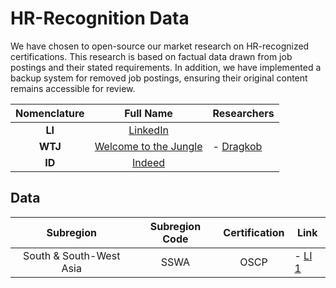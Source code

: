 # HR-Recognition Data

We have chosen to open-source our market research on HR-recognized certifications. This research is based on factual data drawn from job postings and their stated requirements. In addition, we have implemented a backup system for removed job postings, ensuring their original content remains accessible for review.

<table>
  <thead>
    <tr>
      <th align="center">Nomenclature</th>
      <th>Full Name</th>
      <th>Researchers</th>
    </tr>
  </thead>
  <tbody>
    <tr>
      <td align="center"><strong>LI</strong></td>
      <td align="center"><a href="https://www.linkedin.com/">LinkedIn</a></td>
      <td rowspan="3">
        - <a href="https://www.dragkob.com">Dragkob</a>
      </td>
    </tr>
    <tr>
      <td align="center"><strong>WTJ</strong></td>
      <td align="center"><a href="https://www.welcometothejungle.com/">Welcome to the Jungle</a></td>
    </tr>
    <tr>
      <td align="center"><strong>ID</strong></td>
      <td align="center"><a href="https://indeed.com/">Indeed</a></td>
    </tr>
  </tbody>
</table>



## Data

<table>
  <thead>
    <tr>
      <th>Subregion</th>
      <th>Subregion Code</th>
      <th>Certification</th>
      <th>Link</th>
    </tr>
  </thead>
  <tbody>
    <tr>
      <td align="center">South & South-West Asia</td>
      <td align="center">SSWA</td>
      <td align="center">OSCP</td>
      <td>- <a href="https://www.linkedin.com/jobs/view/4268099353">LI 1</a></td>
    </tr>
  </tbody>
</table>


